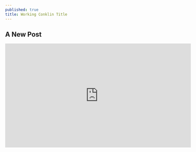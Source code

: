 ```yaml
---
published: true
title: Working Conklin Title
---
```

## A New Post

<p align="center"><iframe src="https://overthecap.com/contract-embed/4721/" width="600" height="336" frameborder="0" scrolling="no"></iframe></p>
